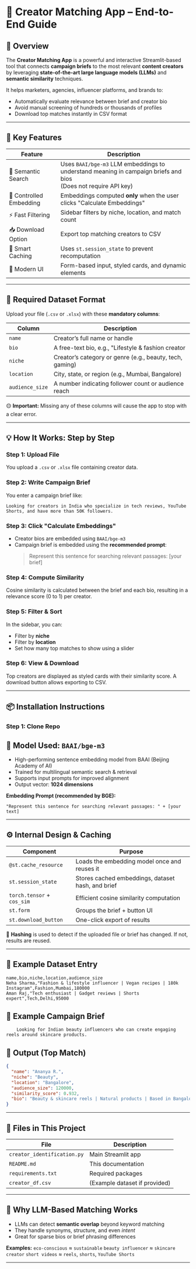 # 🎯 Creator Matching App – End-to-End Guide

## 📘 Overview

The **Creator Matching App** is a powerful and interactive Streamlit-based tool that connects **campaign briefs** to the most relevant **content creators** by leveraging **state-of-the-art large language models (LLMs)** and **semantic similarity** techniques.

It helps marketers, agencies, influencer platforms, and brands to:

- Automatically evaluate relevance between brief and creator bio
- Avoid manual screening of hundreds or thousands of profiles
- Download top matches instantly in CSV format

---

## 🚀 Key Features

| Feature                 | Description                                                                                                           |
| ----------------------- | --------------------------------------------------------------------------------------------------------------------- |
| 🧠 Semantic Search      | Uses `BAAI/bge-m3` LLM embeddings to understand meaning in campaign briefs and bios<br />(Does not require API key) |
| 🔁 Controlled Embedding | Embeddings computed **only** when the user clicks "Calculate Embeddings"                                       |
| ⚡ Fast Filtering       | Sidebar filters by niche, location, and match count                                                                   |
| 📥 Download Option      | Export top matching creators to CSV                                                                                   |
| 🧠 Smart Caching        | Uses `st.session_state` to prevent recomputation                                                                    |
| 💅 Modern UI            | Form-based input, styled cards, and dynamic elements                                                                  |

---

## 📂 Required Dataset Format

Upload your file (`.csv` or `.xlsx`) with these **mandatory columns**:

| Column            | Description                                               |
| ----------------- | --------------------------------------------------------- |
| `name`          | Creator’s full name or handle                            |
| `bio`           | A free-text bio, e.g., "Lifestyle & fashion creator       |
| `niche`         | Creator’s category or genre (e.g., beauty, tech, gaming) |
| `location`      | City, state, or region (e.g., Mumbai, Bangalore)          |
| `audience_size` | A number indicating follower count or audience reach      |

🟡 **Important:** Missing any of these columns will cause the app to stop with a clear error.

---

## 💡 How It Works: Step by Step

### Step 1: Upload File

You upload a `.csv` or `.xlsx` file containing creator data.

### Step 2: Write Campaign Brief

You enter a campaign brief like:

```
Looking for creators in India who specialize in tech reviews, YouTube Shorts, and have more than 50K followers.
```

### Step 3: Click "Calculate Embeddings"

- Creator bios are embedded using `BAAI/bge-m3`
- Campaign brief is embedded using the **recommended prompt**:
  > Represent this sentence for searching relevant passages: [your brief]
  >

### Step 4: Compute Similarity

Cosine similarity is calculated between the brief and each bio, resulting in a relevance score (0 to 1) per creator.

### Step 5: Filter & Sort

In the sidebar, you can:

- Filter by **niche**
- Filter by **location**
- Set how many top matches to show using a slider

### Step 6: View & Download

Top creators are displayed as styled cards with their similarity score. A download button allows exporting to CSV.

---

## 📦 Installation Instructions

### Step 1: Clone Repo

## 📌 Model Used: `BAAI/bge-m3`

- High-performing sentence embedding model from BAAI (Beijing Academy of AI)
- Trained for multilingual semantic search & retrieval
- Supports input prompts for improved alignment
- Output vector: **1024 dimensions**

**Embedding Prompt (recommended by BGE):**

```text
"Represent this sentence for searching relevant passages: " + [your text]
```

---

## ⚙️ Internal Design & Caching

| Component                      | Purpose                                           |
| ------------------------------ | ------------------------------------------------- |
| `@st.cache_resource`         | Loads the embedding model once and reuses it      |
| `st.session_state`           | Stores cached embeddings, dataset hash, and brief |
| `torch.tensor` + `cos_sim` | Efficient cosine similarity computation           |
| `st.form`                    | Groups the brief + button UI                      |
| `st.download_button`         | One-click export of results                       |

📁 **Hashing** is used to detect if the uploaded file or brief has changed. If not, results are reused.

---

## 🧪 Example Dataset Entry

```csv
name,bio,niche,location,audience_size
Neha Sharma,"Fashion & lifestyle influencer | Vegan recipes | 180k Instagram",Fashion,Mumbai,180000
Aman Raj,"Tech enthusiast | Gadget reviews | Shorts expert",Tech,Delhi,95000
```

## 🧠 Example Campaign Brief

```
	Looking for Indian beauty influencers who can create engaging reels around skincare products.
```

## 📌 Output (Top Match)

```json
{
  "name": "Ananya R.",
  "niche": "Beauty",
  "location": "Bangalore",
  "audience_size": 120000,
  "similarity_score": 0.932,
  "bio": "Beauty & skincare reels | Natural products | Based in Bangalore | 120k strong "
}
```

---

## 📎 Files in This Project

| File                          | Description                   |
| ----------------------------- | ----------------------------- |
| `creator_identification.py` | Main Streamlit app            |
| `README.md`                 | This documentation            |
| `requirements.txt`          | Required packages             |
| `creator_df.csv`            | (Example dataset if provided) |

---

## 🧠 Why LLM-Based Matching Works

- LLMs can detect **semantic overlap** beyond keyword matching
- They handle synonyms, structure, and even *intent*
- Great for sparse bios or brief phrasing differences

**Examples:**
`eco-conscious` ≈ `sustainable`
`beauty influencer` ≈ `skincare creator`
`short videos` ≈ `reels`, `shorts`, `YouTube Shorts`

---
